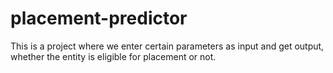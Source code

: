 # placement-predictor
This is a project where we enter certain parameters as input and get output, whether the entity is eligible for placement or not.
